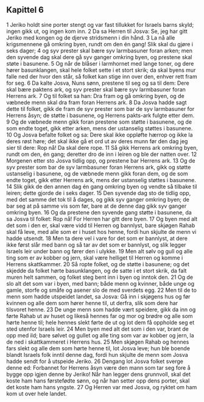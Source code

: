 ## Kapittel 6

1 Jeriko holdt sine porter stengt og var fast tillukket for Israels barns skyld; ingen gikk ut, og ingen kom inn.
2 Da sa Herren til Josva: Se, jeg har gitt Jeriko med kongen og de djerve stridsmenn i din hånd.
3 La nå alle krigsmennene gå omkring byen, rundt om den én gang! Slik skal du gjøre i seks dager;
4 og syv prester skal bære syv larmbasuner foran arken; men den syvende dag skal dere gå syv ganger omkring byen, og prestene skal støte i basunene.
5 Og når de blåser i larmhornet med lange toner, og dere hører basunklangen, skal hele folket sette i et stort skrik; da skal byens mur falle ned der hvor den står, så folket kan stige inn over den, enhver rett fram for seg.
6 Da kalte Josva, Nuns sønn, prestene til seg og sa til dem: Dere skal bære paktens ark, og syv prester skal bære syv larmbasuner foran Herrens ark.
7 Og til folket sa han: Dra fram og gå omkring byen, og de væbnede menn skal dra fram foran Herrens ark.
8 Da Josva hadde sagt dette til folket, gikk de fram de syv prester som bar de syv larmbasuner for Herrens åsyn; de støtte i basunene, og Herrens pakts-ark fulgte etter dem.
9 Og de væbnede menn gikk foran prestene som støtte i basunene, og de som endte toget, gikk etter arken, mens der ustanselig støttes i basunene.
10 Og Josva befalte folket og sa: Dere skal ikke oppløfte hærrop og ikke la deres røst høre; det skal ikke gå et ord ut av deres munn før den dag jeg sier til dere: Rop nå! Da skal dere rope.
11 Så gikk Herrens ark omkring byen, rundt om den, én gang; deretter dro de inn i leiren og ble der natten over.
12 Morgenen etter sto Josva tidlig opp, og prestene bar Herrens ark.
13 Og de syv prester som bar de syv larmbasuner foran Herrens ark, gikk og støtte ustanselig i basunene, og de væbnede menn gikk foran dem, og de som endte toget, gikk etter Herrens ark, mens der ustanselig støttes i basunene.
14 Slik gikk de den annen dag én gang omkring byen og vendte så tilbake til leiren; dette gjorde de i seks dager.
15 Den syvende dag sto de tidlig opp, med det samme det tok til å dages, og gikk syv ganger omkring byen; de bar seg at på samme vis som før, bare at de denne dag gikk syv ganger omkring byen.
16 Og da prestene den syvende gang støtte i basunene, da sa Josva til folket: Rop nå! For Herren har gitt dere byen.
17 Og byen med alt det som i den er, skal være vidd til Herren og bannlyst, bare skjøgen Rahab skal få leve, med alle som er i huset hos henne, fordi hun skjulte de menn vi hadde utsendt.
18 Men ta dere vel i vare for det som er bannlyst, at dere ikke først slår med bann og så tar av det som er bannlyst, og slik legger Israels leir under bann og fører den i ulykke.
19 Men alt sølv og gull og alle ting som er av kobber og jern, skal være helliget til Herren og komme i Herrens skattkammer.
20 Så ropte folket, og de støtte i basunene; og det skjedde da folket hørte basunklangen, og de satte i et stort skrik, da falt muren helt sammen, og folket steg bent inn i byen og inntok den.
21 Og de slo alt det som var i byen, med bann; både menn og kvinner, både unge og gamle, storfe og småfe og asener slo de med sverdets egg.
22 Men til de to menn som hadde utspeidet landet, sa Josva: Gå inn i skjøgens hus og før kvinnen og alle dem som hører henne til, ut derfra, slik som dere har tilsvoret henne.
23 De unge menn som hadde vært speidere, gikk da inn og førte Rahab ut av huset og likeså hennes far og mor og brødre og alle som hørte henne til; hele hennes slekt førte de ut og lot dem få oppholde seg et sted utenfor Israels leir.
24 Men byen med alt det som i den var, brant de opp med ild; bare sølvet og gullet og alle ting som var av kobber og jern, la de ned i skattkammeret i Herrens hus.
25 Men skjøgen Rahab og hennes fars slekt og alle dem som hørte henne til, lot Josva leve; hun ble boende blandt Israels folk inntil denne dag, fordi hun skjulte de menn som Josva hadde sendt for å utspeide Jeriko.
26 Dengang lot Josva folket sverge denne ed: Forbannet for Herrens åsyn være den mann som tar seg fore å bygge opp igjen denne by Jeriko! Når han legger dens grunnvoll, skal det koste ham hans førstefødte sønn, og når han setter opp dens porter, skal det koste ham hans yngste.
27 Og Herren var med Josva, og ryktet om ham kom ut over hele landet.
